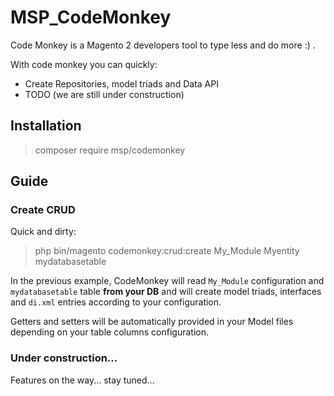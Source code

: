 # MSP_CodeMonkey

Code Monkey is a Magento 2 developers tool to type less and do more :) .

With code monkey you can quickly:
- Create Repositories, model triads and Data API
- TODO (we are still under construction)

## Installation

> composer require msp/codemonkey

## Guide

### Create CRUD

Quick and dirty:

> php bin/magento codemonkey:crud:create My_Module Myentity mydatabasetable

In the previous example, CodeMonkey will read `My_Module` configuration and `mydatabasetable` table **from your DB** and will create model triads,
interfaces and `di.xml` entries according to your configuration.

Getters and setters will be automatically provided in your Model files depending on your table columns configuration.

### Under construction...

Features on the way... stay tuned...


